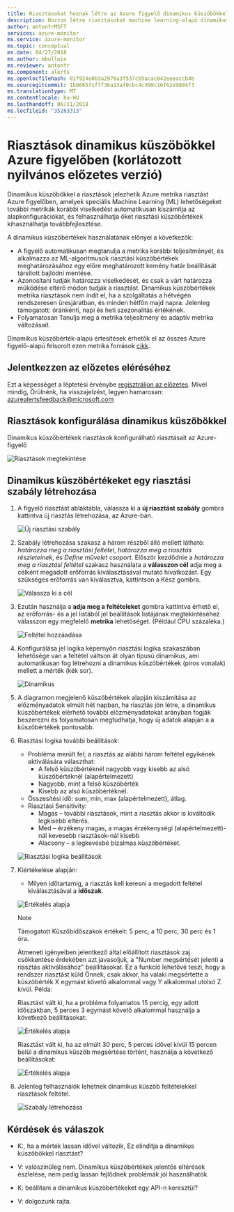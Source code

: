 ```yaml
---
title: Riasztásokat hoznak létre az Azure figyelő dinamikus küszöbökkel
description: Hozzon létre riasztásokat machine learning-alapú dinamikus küszöbértékek
author: antonfrMSFT
services: azure-monitor
ms.service: azure-monitor
ms.topic: conceptual
ms.date: 04/27/2018
ms.author: mbullwin
ms.reviewer: antonfr
ms.component: alerts
ms.openlocfilehash: 01f924e0b3a2976a3f537cb5acac842eeeaccb4b
ms.sourcegitcommit: 1b8665f1fff36a13af0cbc4c399c16f62e9884f3
ms.translationtype: MT
ms.contentlocale: hu-HU
ms.lasthandoff: 06/11/2018
ms.locfileid: "35263313"
---
```

# <a name="alerts-with-dynamic-thresholds-in-azure-monitor-limited-public-preview"></a>Riasztások dinamikus küszöbökkel Azure figyelőben (korlátozott nyilvános előzetes verzió)

Dinamikus küszöbökkel a riasztások jelezhetik Azure metrika riasztást Azure figyelőben, amelyek speciális Machine Learning (ML) lehetőségeket további metrikák korábbi viselkedést automatikusan kiszámítja az alapkonfigurációkat, és felhasználhatja őket riasztási küszöbértékek kihasználhatja továbbfejlesztése.

A dinamikus küszöbértékek használatának előnyei a következők:

- A figyelő automatikusan megtanulja a metrika korábbi teljesítményét, és alkalmazza az ML-algoritmusok riasztási küszöbértékek meghatározásához egy előre meghatározott kemény határ beállítását társított bajlódni mentése.
- Azonosítani tudják határozza viselkedését, és csak a várt határozza működése eltérő módon tudják a riasztást. Dinamikus küszöbértékek metrika riasztások nem indít el, ha a szolgáltatás a hétvégén rendszeresen üresjáratban, és minden hétfőn majd napra. Jelenleg támogatott: óránkénti, napi és heti szezonalitás értékének.
- Folyamatosan Tanulja meg a metrika teljesítmény és adaptív metrika változásait.

Dinamikus küszöbérték-alapú értesítések érhetők el az összes Azure figyelő-alapú felsorolt ezen metrika források [cikk](https://docs.microsoft.com/azure/monitoring-and-diagnostics/monitoring-near-real-time-metric-alerts#what-resources-can-i-create-near-real-time-metric-alerts-for).

## <a name="sign-up-to-access-the-preview"></a>Jelentkezzen az előzetes eléréséhez

Ezt a képességet a léptetési érvénybe [regisztráljon az előzetes](http://aka.ms/DynamicThresholdMetricAlerts). Mivel mindig, Örülnénk, ha visszajelzést, legyen hamarosan: [azurealertsfeedback@microsoft.com](mailto:azurealertsfeedback@microsoft.com)

## <a name="how-to-configure-alerts-with-dynamic-thresholds"></a>Riasztások konfigurálása dinamikus küszöbökkel

Dinamikus küszöbértékek riasztások konfigurálható riasztásait az Azure-figyelő

![Riasztások megtekintése](./media/monitoring-alerts-dynamic-thresholds/0001.png)

## <a name="creating-an-alert-rule-with-dynamic-thresholds"></a>Dinamikus küszöbértékeket egy riasztási szabály létrehozása

1. A figyelő riasztást ablaktábla, válassza ki a **új riasztást szabály** gombra kattintva új riasztás létrehozása, az Azure-ban.

   ![Új riasztási szabály](./media/monitoring-alerts-dynamic-thresholds/002.png)

2. Szabály létrehozása szakasz a három részből álló mellett látható: _határozza meg a riasztási feltétel_, _határozza meg a riasztás részleteinek_, és _Define művelet csoport_. Először kezdődnie a _határozza meg a riasztási feltétel_ szakasz használata a **válasszon cél** adja meg a célként megadott erőforrás kiválasztásával mutató hivatkozást. Egy szükséges erőforrás van kiválasztva, kattintson a Kész gombra.

   ![Válassza ki a cél](./media/monitoring-alerts-dynamic-thresholds/0003.png)

3. Ezután használja a **adja meg a feltételeket** gombra kattintva érhető el, az erőforrás- és a jel listából jel beállítások listájának megtekintéséhez válasszon egy megfelelő **metrika** lehetőséget. (Például CPU százaléka.)

   ![Feltétel hozzáadása](./media/monitoring-alerts-dynamic-thresholds/004.png)

4. Konfigurálása jel logika képernyőn riasztási logika szakaszában lehetősége van a feltétel váltson át olyan típusú dinamikus, ami automatikusan fog létrehozni a dinamikus küszöbértékek (piros vonalak) mellett a mérték (kék sor).

   ![Dinamikus](./media/monitoring-alerts-dynamic-thresholds/005.png)

5. A diagramon megjelenő küszöbértékek alapján kiszámítása az előzményadatok elmúlt hét napban, ha riasztás jön létre, a dinamikus küszöbértékek elérhető további előzményadatokat arányban fogják beszerezni és folyamatosan megtudhatja, hogy új adatok alapján a a küszöbértékek pontosabb.

6. Riasztási logika további beállítások:
   - Probléma merült fel; a riasztás az alábbi három feltétel egyikének aktiválására választhat:
       - A felső küszöbértéknél nagyobb vagy kisebb az alsó küszöbértéknél (alapértelmezett)
       - Nagyobb, mint a felső küszöbérték
       - Kisebb az alsó küszöbértéknél.
   - Összesítési idő: sum, min, max (alapértelmezett), átlag.
   - Riasztási Sensitivity:
       - Magas – további riasztások, mint a riasztás akkor is kiváltódik legkisebb eltérés.
       - Med – érzékeny magas, a magas érzékenységi (alapértelmezett)-nál kevesebb riasztások-nál kisebb
       - Alacsony – a legkevésbé bizalmas küszöbértéket.

    ![Riasztási logika beállítások](./media/monitoring-alerts-dynamic-thresholds/00007.png)

7. Kiértékelése alapján:
    -  Milyen időtartamig, a riasztás kell keresni a megadott feltétel kiválasztásával a **időszak**.

    ![Értékelés alapja](./media/monitoring-alerts-dynamic-thresholds/007.png)

   > [!NOTE]
   > Támogatott Küszöbidőszakok értékeit: 5 perc, a 10 perc, 30 perc és 1 óra.

   Átmeneti igényeiben jelentkező által előállított riasztások zaj csökkentése érdekében azt javasoljuk, a "Number megsértését jelenti a riasztás aktiválásához" beállításokat. Ez a funkció lehetővé teszi, hogy a rendszer riasztást küld Önnek, csak akkor, ha valaki megsértette a küszöbérték X egymást követő alkalommal vagy Y alkalommal utolsó Z kívül. Példa:

    Riasztást vált ki, ha a probléma folyamatos 15 percig, egy adott időszakban, 5 perces 3 egymást követő alkalommal használja a következő beállításokat:

   ![Értékelés alapja](./media/monitoring-alerts-dynamic-thresholds/0008.png)

    Riasztást vált ki, ha az elmúlt 30 perc, 5 perces idővel kívül 15 percen belül a dinamikus küszöb megsértése történt, használja a következő beállításokat:

   ![Értékelés alapja](./media/monitoring-alerts-dynamic-thresholds/0009.png)

8. Jelenleg felhasználók lehetnek dinamikus küszöb feltételekkel riasztások feltétel.

   ![Szabály létrehozása](./media/monitoring-alerts-dynamic-thresholds/010.png)

## <a name="q--a"></a>Kérdések és válaszok

- K:, ha a mérték lassan idővel változik, Ez elindítja a dinamikus küszöbökkel riasztást?

- V: valószínűleg nem. Dinamikus küszöbértékek jelentős eltérések észlelése, nem pedig lassan fejlődnek problémák jól használhatók.

- K: beállítani a dinamikus küszöbértékeket egy API-n keresztül?

- V: dolgozunk rajta.

